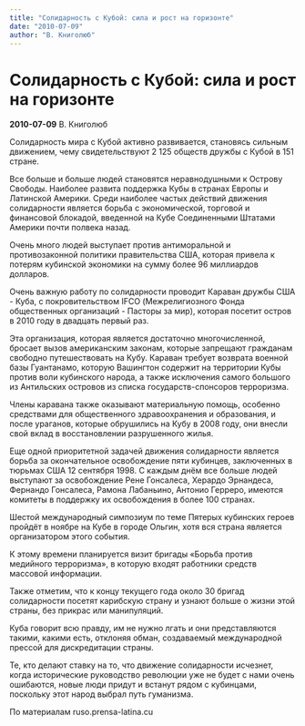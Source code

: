 ```yaml
---
title: "Солидарность с Кубой: сила и рост на горизонте"
date: "2010-07-09"
author: "В. Книголюб"
---
```


# Солидарность с Кубой: сила и рост на горизонте

**2010-07-09** В. Книголюб

Солидарность мира с Кубой активно развивается, становясь сильным движением, чему свидетельствуют 2 125 обществ дружбы с Кубой в 151 стране.

Все больше и больше людей становятся неравнодушными к Острову Свободы. Наиболее развита поддержка Кубы в странах Европы и Латинской Америки. Среди наиболее частых действий движения солидарности является борьба с экономической, торговой и финансовой блокадой, введенной на Кубе Соединенными Штатами Америки почти полвека назад.

Очень много людей выступает против антиморальной и противозаконной политики правительства США, которая привела к потерям кубинской экономики на сумму более 96 миллиардов долларов.

Очень важную работу по солидарности проводит Караван дружбы США - Куба, с покровительством IFCO (Межрелигиозного Фонда общественных организаций - Пасторы за мир), которая посетит остров в 2010 году в двадцать первый раз.

Эта организация, которая является достаточно многочисленной, бросает вызов американским законам, которые запрещают гражданам свободно путешествовать на Кубу. Караван требует возврата военной базы Гуантанамо, которую Вашингтон содержит на территории Кубы против воли кубинского народа, а также исключения самого большого из Антильских островов из списка государств-спонсоров терроризма.

Члены каравана также оказывают материальную помощь, особенно средствами для общественного здравоохранения и образования, и после ураганов, которые обрушились на Кубу в 2008 году, они внесли свой вклад в восстановлении разрушенного жилья.

Еще одной приоритетной задачей движения солидарности является борьба за окончательное освобождение пяти кубинцев, заключенных в тюрьмах США 12 сентября 1998. С каждым днём все больше людей выступают за освобождение Рене Гонсалеса, Херардо Эрнандеса, Фернандо Гонсалеса, Рамона Лабаньино, Антонио Герреро, имеются комитеты в поддержку их освобождения в более 100 странах.

Шестой международный симпозиум по теме Пятерых кубинских героев пройдёт в ноябре на Кубе в городе Ольгин, хотя вся страна является организатором этого события.

К этому времени планируется визит бригады «Борьба против медийного терроризма», в которую входят работники средств массовой информации.

Также отметим, что к концу текущего года около 30 бригад солидарности посетят карибскую страну и узнают больше о жизни этой страны, без прикрас или манипуляций.

Куба говорит всю правду, им не нужно лгать и они представляются такими, какими есть, отклоняя обман, создаваемый международной прессой для дискредитации страны.

Те, кто делают ставку на то, что движение солидарности исчезнет, когда исторические руководство революции уже не будет с нами очень ошибаются, новые люди придут и встанут рядом с кубинцами, поскольку этот народ выбрал путь гуманизма.

По материалам ruso.prensa-latina.cu